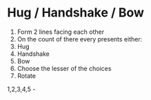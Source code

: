 # Hug / Handshake / Bow

1. Form 2 lines facing each other
1. On the count of there every presents either:
  1. Hug
  1. Handshake
  1. Bow
1. Choose the lesser of the choices
1. Rotate


1,2,3,4,5 - 